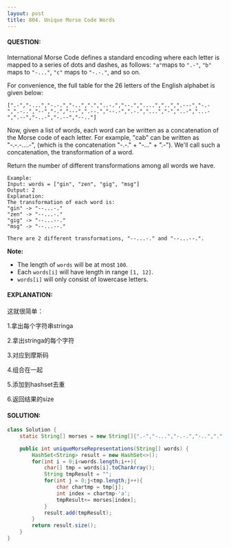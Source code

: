 ```yaml
---
layout: post
title: 804. Unique Morse Code Words
---
```


#### QUESTION:

International Morse Code defines a standard encoding where each letter is mapped to a series of dots and dashes, as follows: `"a"`maps to `".-"`, `"b"` maps to `"-..."`, `"c"` maps to `"-.-."`, and so on.

For convenience, the full table for the 26 letters of the English alphabet is given below:

```
[".-","-...","-.-.","-..",".","..-.","--.","....","..",".---","-.-",".-..","--","-.","---",".--.","--.-",".-.","...","-","..-","...-",".--","-..-","-.--","--.."]
```

Now, given a list of words, each word can be written as a concatenation of the Morse code of each letter. For example, "cab" can be written as "-.-.-....-", (which is the concatenation "-.-." + "-..." + ".-"). We'll call such a concatenation, the transformation of a word.

Return the number of different transformations among all words we have.

```
Example:
Input: words = ["gin", "zen", "gig", "msg"]
Output: 2
Explanation: 
The transformation of each word is:
"gin" -> "--...-."
"zen" -> "--...-."
"gig" -> "--...--."
"msg" -> "--...--."

There are 2 different transformations, "--...-." and "--...--.".
```

 

**Note:**

- The length of `words` will be at most `100`.
- Each `words[i]` will have length in range `[1, 12]`.
- `words[i]` will only consist of lowercase letters.

#### EXPLANATION:

这就很简单：

1.拿出每个字符串stringa

2.拿出stringa的每个字符

3.对应到摩斯码 

4.组合在一起

5.添加到hashset去重

6.返回结果的size

#### SOLUTION:

```JAVA
class Solution {
    static String[] morses = new String[]{".-","-...","-.-.","-..",".","..-.","--.","....","..",".---","-.-",".-..","--","-.","---",".--.","--.-",".-.","...","-","..-","...-",".--","-..-","-.--","--.."};

    public int uniqueMorseRepresentations(String[] words) {
        HashSet<String> result = new HashSet<>();
        for(int i = 0;i<words.length;i++){
            char[] tmp = words[i].toCharArray();
            String tmpResult = "";
            for(int j = 0;j<tmp.length;j++){
                char chartmp = tmp[j];
                int index = chartmp-'a';
                tmpResult+= morses[index];
            }
            result.add(tmpResult);
        }
        return result.size();
    }
}
```

